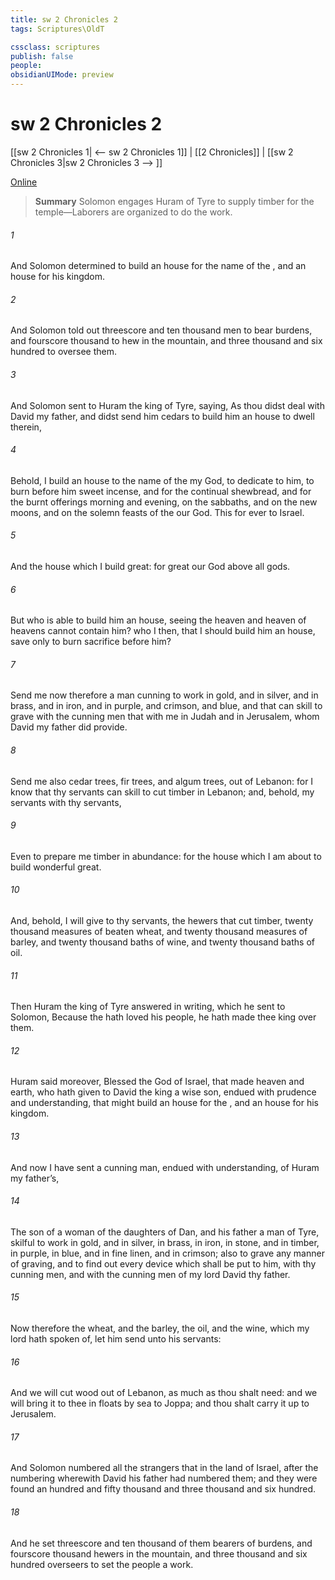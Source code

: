 ```yaml
---
title: sw 2 Chronicles 2
tags: Scriptures\OldT

cssclass: scriptures
publish: false
people:
obsidianUIMode: preview
---
```


# sw 2 Chronicles 2
[[sw 2 Chronicles 1| <-- sw 2 Chronicles 1]] | [[2 Chronicles]] | [[sw 2 Chronicles 3|sw 2 Chronicles 3 --> ]]

[Online](https://churchofjesuschrist.org/study/scriptures/ot/2-chr/2?lang=eng)

> __Summary__
Solomon engages Huram of Tyre to supply timber for the temple—Laborers are organized to do the work.

###### 1 
And Solomon determined to build an house for the name of the , and an house for his kingdom.

###### 2 
And Solomon told out threescore and ten thousand men to bear burdens, and fourscore thousand to hew in the mountain, and three thousand and six hundred to oversee them.

###### 3 
And Solomon sent to Huram the king of Tyre, saying, As thou didst deal with David my father, and didst send him cedars to build him an house to dwell therein, 

###### 4 
Behold, I build an house to the name of the  my God, to dedicate  to him,  to burn before him sweet incense, and for the continual shewbread, and for the burnt offerings morning and evening, on the sabbaths, and on the new moons, and on the solemn feasts of the  our God. This  for ever to Israel.

###### 5 
And the house which I build  great: for great  our God above all gods.

###### 6 
But who is able to build him an house, seeing the heaven and heaven of heavens cannot contain him? who  I then, that I should build him an house, save only to burn sacrifice before him?

###### 7 
Send me now therefore a man cunning to work in gold, and in silver, and in brass, and in iron, and in purple, and crimson, and blue, and that can skill to grave with the cunning men that  with me in Judah and in Jerusalem, whom David my father did provide.

###### 8 
Send me also cedar trees, fir trees, and algum trees, out of Lebanon: for I know that thy servants can skill to cut timber in Lebanon; and, behold, my servants  with thy servants,

###### 9 
Even to prepare me timber in abundance: for the house which I am about to build  wonderful great.

###### 10 
And, behold, I will give to thy servants, the hewers that cut timber, twenty thousand measures of beaten wheat, and twenty thousand measures of barley, and twenty thousand baths of wine, and twenty thousand baths of oil.

###### 11 
Then Huram the king of Tyre answered in writing, which he sent to Solomon, Because the  hath loved his people, he hath made thee king over them.

###### 12 
Huram said moreover, Blessed  the  God of Israel, that made heaven and earth, who hath given to David the king a wise son, endued with prudence and understanding, that might build an house for the , and an house for his kingdom.

###### 13 
And now I have sent a cunning man, endued with understanding, of Huram my father’s,

###### 14 
The son of a woman of the daughters of Dan, and his father  a man of Tyre, skilful to work in gold, and in silver, in brass, in iron, in stone, and in timber, in purple, in blue, and in fine linen, and in crimson; also to grave any manner of graving, and to find out every device which shall be put to him, with thy cunning men, and with the cunning men of my lord David thy father.

###### 15 
Now therefore the wheat, and the barley, the oil, and the wine, which my lord hath spoken of, let him send unto his servants:

###### 16 
And we will cut wood out of Lebanon, as much as thou shalt need: and we will bring it to thee in floats by sea to Joppa; and thou shalt carry it up to Jerusalem.

###### 17 
And Solomon numbered all the strangers that  in the land of Israel, after the numbering wherewith David his father had numbered them; and they were found an hundred and fifty thousand and three thousand and six hundred.

###### 18 
And he set threescore and ten thousand of them  bearers of burdens, and fourscore thousand  hewers in the mountain, and three thousand and six hundred overseers to set the people a work.

